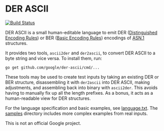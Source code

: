 # DER ASCII

[![Build Status](https://travis-ci.org/google/der-ascii.svg?branch=master)](https://travis-ci.org/google/der-ascii)

DER ASCII is a small human-editable language to emit DER
([Distinguished Encoding Rules](https://en.wikipedia.org/wiki/X.690#DER_encoding))
or BER
([Basic Encoding Rules](https://en.wikipedia.org/wiki/X.690#BER_encoding))
encodings of
[ASN.1](https://en.wikipedia.org/wiki/Abstract_Syntax_Notation_One)
structures.

It provides two tools, `ascii2der` and `der2ascii`, to convert DER ASCII to a
byte string and vice versa. To install them, run:

    go get github.com/google/der-ascii/cmd/...

These tools may be used to create test inputs by taking an existing DER or BER
structure, disassembling it with `der2ascii` into DER ASCII, making
adjustments, and assembling back into binary with `ascii2der`. This avoids
having to manually fix up all the length prefixes.  As a bonus, it acts as a
human-readable view for DER structures.

For the language specification and basic examples, see
[language.txt](/language.txt). The [samples](/samples) directory includes
more complex examples from real inputs.

This is not an official Google project.

